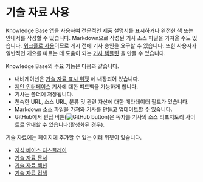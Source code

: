 
# 기술 자료 사용

Knowledge Base 앱을 사용하여 전문적인 제품 설명서를 표시하거나 완전한 책 또는 안내서를 작성할 수 있습니다. Markdown으로 작성된 기사 소스 파일을 가져올 수도 있습니다. [워크플로 사용](../../process-automation/workflow/introduction-to-workflow.md)이므로 게시 전에 기사 승인을 요구할 수 있습니다. 또한 사용자가 일반적인 개요를 따르는 데 도움이 되는 [기사 템플릿](./knowledge-base-templates.md) 을 만들 수 있습니다.

Knowledge Base의 주요 기능은 다음과 같습니다.

* 내비게이션은 [기술 자료 표시 위젯](./knowledge-base-display-widget.md) 에 내장되어 있습니다.
* [제안 인터페이스](./responding-to-knowledge-base-feedback.md) 기사에 대한 피드백을 가능하게 합니다.
* 기사는 폴더에 저장됩니다.
* 친숙한 URL, 소스 URL, 분류 및 관련 자산에 대한 메타데이터 필드가 있습니다.
* Markdown 소스 파일을 가져와 기사를 만들고 업데이트할 수 있습니다.
* GitHub에서 편집 버튼(![GitHub button](./using-the-knowledge-base/images/01.png))은 독자를 기사의 소스 리포지토리 사이트로 안내할 수 있습니다(활성화된 경우).

기술 자료에는 페이지에 추가할 수 있는 여러 위젯이 있습니다.

* [지식 베이스 디스플레이](knowledge-base-display-widget.md)
* [기술 자료 문서](other-knowledge-base-widgets.md#knowledge-base-article-widget)
* [기술 자료 섹션](other-knowledge-base-widgets.md#knowledge-base-section-widget)
* [기술 자료 검색](other-knowledge-base-widgets.md#knowledge-base-search-widget)
